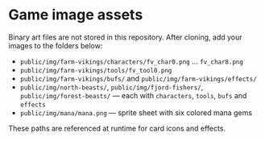 # Game image assets

Binary art files are not stored in this repository. After cloning, add your images to the folders below:

- `public/img/farm-vikings/characters/fv_char0.png` … `fv_char8.png`
- `public/img/farm-vikings/tools/fv_tool0.png`
- `public/img/farm-vikings/bufs/` and `public/img/farm-vikings/effects/`
- `public/img/north-beasts/`, `public/img/fjord-fishers/`, `public/img/forest-beasts/` — each with `characters`, `tools`, `bufs` and `effects`
- `public/img/mana/mana.png` — sprite sheet with six colored mana gems

These paths are referenced at runtime for card icons and effects.
